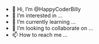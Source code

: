 - 👋 Hi, I’m @HappyCoderBilly
- 👀 I’m interested in ...
- 🌱 I’m currently learning ...
- 💞️ I’m looking to collaborate on ...
- 📫 How to reach me ...

<!---
HappyCoderBilly/HappyCoderBilly is a ✨ special ✨ repository because its `README.md` (this file) appears on your GitHub profile.
You can click the Preview link to take a look at your changes.
--->
